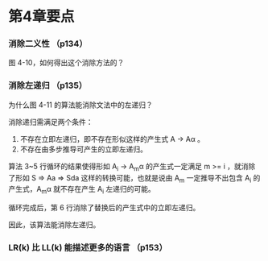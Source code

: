 # 第4章要点

### 消除二义性 （p134）

图 4-10，如何得出这个消除方法的？

### 消除左递归 （p135）

为什么图 4-11 的算法能消除文法中的左递归？

消除递归需满足两个条件：

1. 不存在立即左递归，即不存在形似这样的产生式 A -> Aα 。
2. 不存在由多步推导可产生的立即左递归。

算法 3~5 行循环的结果使得形如 A<sub>i</sub> -> A<sub>m</sub>α 的产生式一定满足 m >= i ，就消除了形如 S => Aa => Sda 这样的转换可能，也就是说由 A<sub>m</sub> 一定推导不出包含 A<sub>i</sub> 的产生式，A<sub>m</sub>α 就不存在产生 A<sub>i</sub> 左递归的可能。

循环完成后，第 6 行消除了替换后的产生式中的立即左递归。

因此，该算法能消除左递归。

### LR(k) 比 LL(k) 能描述更多的语言 （p153）
